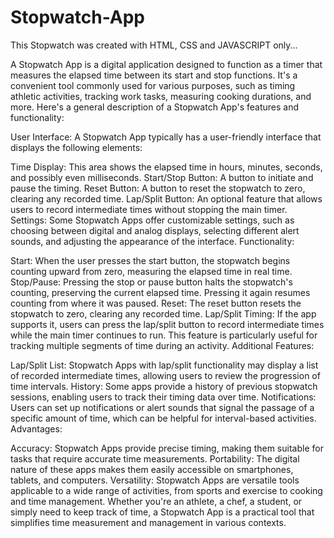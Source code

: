 # Stopwatch-App
This Stopwatch was created with HTML, CSS and JAVASCRIPT only...


A Stopwatch App is a digital application designed to function as a timer that measures the elapsed time between its start and stop functions. It's a convenient tool commonly used for various purposes, such as timing athletic activities, tracking work tasks, measuring cooking durations, and more. Here's a general description of a Stopwatch App's features and functionality:

User Interface:
A Stopwatch App typically has a user-friendly interface that displays the following elements:

Time Display: This area shows the elapsed time in hours, minutes, seconds, and possibly even milliseconds.
Start/Stop Button: A button to initiate and pause the timing.
Reset Button: A button to reset the stopwatch to zero, clearing any recorded time.
Lap/Split Button: An optional feature that allows users to record intermediate times without stopping the main timer.
Settings: Some Stopwatch Apps offer customizable settings, such as choosing between digital and analog displays, selecting different alert sounds, and adjusting the appearance of the interface.
Functionality:

Start: When the user presses the start button, the stopwatch begins counting upward from zero, measuring the elapsed time in real time.
Stop/Pause: Pressing the stop or pause button halts the stopwatch's counting, preserving the current elapsed time. Pressing it again resumes counting from where it was paused.
Reset: The reset button resets the stopwatch to zero, clearing any recorded time.
Lap/Split Timing: If the app supports it, users can press the lap/split button to record intermediate times while the main timer continues to run. This feature is particularly useful for tracking multiple segments of time during an activity.
Additional Features:

Lap/Split List: Stopwatch Apps with lap/split functionality may display a list of recorded intermediate times, allowing users to review the progression of time intervals.
History: Some apps provide a history of previous stopwatch sessions, enabling users to track their timing data over time.
Notifications: Users can set up notifications or alert sounds that signal the passage of a specific amount of time, which can be helpful for interval-based activities.
Advantages:

Accuracy: Stopwatch Apps provide precise timing, making them suitable for tasks that require accurate time measurements.
Portability: The digital nature of these apps makes them easily accessible on smartphones, tablets, and computers.
Versatility: Stopwatch Apps are versatile tools applicable to a wide range of activities, from sports and exercise to cooking and time management.
Whether you're an athlete, a chef, a student, or simply need to keep track of time, a Stopwatch App is a practical tool that simplifies time measurement and management in various contexts.
